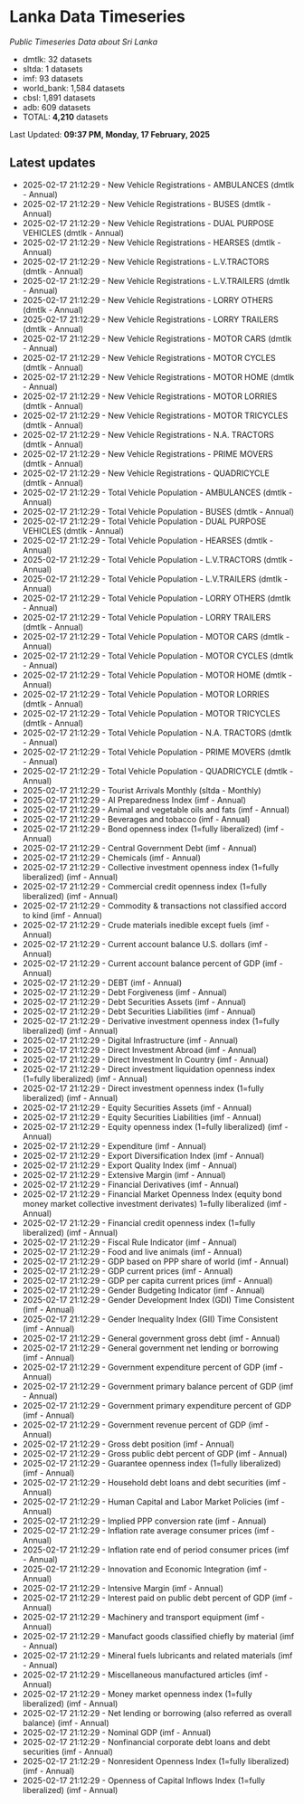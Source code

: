 # Lanka Data Timeseries
*Public Timeseries Data about Sri Lanka*

* dmtlk: 32 datasets
* sltda: 1 datasets
* imf: 93 datasets
* world_bank: 1,584 datasets
* cbsl: 1,891 datasets
* adb: 609 datasets
* TOTAL: **4,210** datasets

Last Updated: **09:37 PM, Monday, 17 February, 2025**

## Latest updates

* 2025-02-17 21:12:29 - New Vehicle Registrations - AMBULANCES (dmtlk - Annual)
* 2025-02-17 21:12:29 - New Vehicle Registrations - BUSES (dmtlk - Annual)
* 2025-02-17 21:12:29 - New Vehicle Registrations - DUAL PURPOSE VEHICLES (dmtlk - Annual)
* 2025-02-17 21:12:29 - New Vehicle Registrations - HEARSES (dmtlk - Annual)
* 2025-02-17 21:12:29 - New Vehicle Registrations - L.V.TRACTORS (dmtlk - Annual)
* 2025-02-17 21:12:29 - New Vehicle Registrations - L.V.TRAILERS (dmtlk - Annual)
* 2025-02-17 21:12:29 - New Vehicle Registrations - LORRY OTHERS (dmtlk - Annual)
* 2025-02-17 21:12:29 - New Vehicle Registrations - LORRY TRAILERS (dmtlk - Annual)
* 2025-02-17 21:12:29 - New Vehicle Registrations - MOTOR CARS (dmtlk - Annual)
* 2025-02-17 21:12:29 - New Vehicle Registrations - MOTOR CYCLES (dmtlk - Annual)
* 2025-02-17 21:12:29 - New Vehicle Registrations - MOTOR HOME (dmtlk - Annual)
* 2025-02-17 21:12:29 - New Vehicle Registrations - MOTOR LORRIES (dmtlk - Annual)
* 2025-02-17 21:12:29 - New Vehicle Registrations - MOTOR TRICYCLES (dmtlk - Annual)
* 2025-02-17 21:12:29 - New Vehicle Registrations - N.A. TRACTORS (dmtlk - Annual)
* 2025-02-17 21:12:29 - New Vehicle Registrations - PRIME MOVERS (dmtlk - Annual)
* 2025-02-17 21:12:29 - New Vehicle Registrations - QUADRICYCLE (dmtlk - Annual)
* 2025-02-17 21:12:29 - Total Vehicle Population - AMBULANCES (dmtlk - Annual)
* 2025-02-17 21:12:29 - Total Vehicle Population - BUSES (dmtlk - Annual)
* 2025-02-17 21:12:29 - Total Vehicle Population - DUAL PURPOSE VEHICLES (dmtlk - Annual)
* 2025-02-17 21:12:29 - Total Vehicle Population - HEARSES (dmtlk - Annual)
* 2025-02-17 21:12:29 - Total Vehicle Population - L.V.TRACTORS (dmtlk - Annual)
* 2025-02-17 21:12:29 - Total Vehicle Population - L.V.TRAILERS (dmtlk - Annual)
* 2025-02-17 21:12:29 - Total Vehicle Population - LORRY OTHERS (dmtlk - Annual)
* 2025-02-17 21:12:29 - Total Vehicle Population - LORRY TRAILERS (dmtlk - Annual)
* 2025-02-17 21:12:29 - Total Vehicle Population - MOTOR CARS (dmtlk - Annual)
* 2025-02-17 21:12:29 - Total Vehicle Population - MOTOR CYCLES (dmtlk - Annual)
* 2025-02-17 21:12:29 - Total Vehicle Population - MOTOR HOME (dmtlk - Annual)
* 2025-02-17 21:12:29 - Total Vehicle Population - MOTOR LORRIES (dmtlk - Annual)
* 2025-02-17 21:12:29 - Total Vehicle Population - MOTOR TRICYCLES (dmtlk - Annual)
* 2025-02-17 21:12:29 - Total Vehicle Population - N.A. TRACTORS (dmtlk - Annual)
* 2025-02-17 21:12:29 - Total Vehicle Population - PRIME MOVERS (dmtlk - Annual)
* 2025-02-17 21:12:29 - Total Vehicle Population - QUADRICYCLE (dmtlk - Annual)
* 2025-02-17 21:12:29 - Tourist Arrivals Monthly (sltda - Monthly)
* 2025-02-17 21:12:29 - AI Preparedness Index (imf - Annual)
* 2025-02-17 21:12:29 - Animal and vegetable oils and fats (imf - Annual)
* 2025-02-17 21:12:29 - Beverages and tobacco (imf - Annual)
* 2025-02-17 21:12:29 - Bond openness index (1=fully liberalized) (imf - Annual)
* 2025-02-17 21:12:29 - Central Government Debt (imf - Annual)
* 2025-02-17 21:12:29 - Chemicals (imf - Annual)
* 2025-02-17 21:12:29 - Collective investment openness index (1=fully liberalized) (imf - Annual)
* 2025-02-17 21:12:29 - Commercial credit openness index (1=fully liberalized) (imf - Annual)
* 2025-02-17 21:12:29 - Commodity & transactions not classified accord to kind (imf - Annual)
* 2025-02-17 21:12:29 - Crude materials inedible except fuels (imf - Annual)
* 2025-02-17 21:12:29 - Current account balance U.S. dollars (imf - Annual)
* 2025-02-17 21:12:29 - Current account balance percent of GDP (imf - Annual)
* 2025-02-17 21:12:29 - DEBT (imf - Annual)
* 2025-02-17 21:12:29 - Debt Forgiveness (imf - Annual)
* 2025-02-17 21:12:29 - Debt Securities Assets (imf - Annual)
* 2025-02-17 21:12:29 - Debt Securities Liabilities (imf - Annual)
* 2025-02-17 21:12:29 - Derivative investment openness index (1=fully liberalized) (imf - Annual)
* 2025-02-17 21:12:29 - Digital Infrastructure (imf - Annual)
* 2025-02-17 21:12:29 - Direct Investment Abroad (imf - Annual)
* 2025-02-17 21:12:29 - Direct Investment In Country (imf - Annual)
* 2025-02-17 21:12:29 - Direct investment liquidation openness index (1=fully liberalized) (imf - Annual)
* 2025-02-17 21:12:29 - Direct investment openness index (1=fully liberalized) (imf - Annual)
* 2025-02-17 21:12:29 - Equity Securities Assets (imf - Annual)
* 2025-02-17 21:12:29 - Equity Securities Liabilities (imf - Annual)
* 2025-02-17 21:12:29 - Equity openness index (1=fully liberalized) (imf - Annual)
* 2025-02-17 21:12:29 - Expenditure (imf - Annual)
* 2025-02-17 21:12:29 - Export Diversification Index (imf - Annual)
* 2025-02-17 21:12:29 - Export Quality Index (imf - Annual)
* 2025-02-17 21:12:29 - Extensive Margin (imf - Annual)
* 2025-02-17 21:12:29 - Financial Derivatives (imf - Annual)
* 2025-02-17 21:12:29 - Financial Market Openness Index (equity bond money market collective investment derivates) 1=fully liberalized (imf - Annual)
* 2025-02-17 21:12:29 - Financial credit openness index (1=fully liberalized) (imf - Annual)
* 2025-02-17 21:12:29 - Fiscal Rule Indicator (imf - Annual)
* 2025-02-17 21:12:29 - Food and live animals (imf - Annual)
* 2025-02-17 21:12:29 - GDP based on PPP share of world (imf - Annual)
* 2025-02-17 21:12:29 - GDP current prices (imf - Annual)
* 2025-02-17 21:12:29 - GDP per capita current prices (imf - Annual)
* 2025-02-17 21:12:29 - Gender Budgeting Indicator (imf - Annual)
* 2025-02-17 21:12:29 - Gender Development Index (GDI) Time Consistent (imf - Annual)
* 2025-02-17 21:12:29 - Gender Inequality Index (GII) Time Consistent (imf - Annual)
* 2025-02-17 21:12:29 - General government gross debt (imf - Annual)
* 2025-02-17 21:12:29 - General government net lending or borrowing (imf - Annual)
* 2025-02-17 21:12:29 - Government expenditure percent of GDP (imf - Annual)
* 2025-02-17 21:12:29 - Government primary balance percent of GDP (imf - Annual)
* 2025-02-17 21:12:29 - Government primary expenditure percent of GDP (imf - Annual)
* 2025-02-17 21:12:29 - Government revenue percent of GDP (imf - Annual)
* 2025-02-17 21:12:29 - Gross debt position (imf - Annual)
* 2025-02-17 21:12:29 - Gross public debt percent of GDP (imf - Annual)
* 2025-02-17 21:12:29 - Guarantee openness index (1=fully liberalized) (imf - Annual)
* 2025-02-17 21:12:29 - Household debt loans and debt securities (imf - Annual)
* 2025-02-17 21:12:29 - Human Capital and Labor Market Policies (imf - Annual)
* 2025-02-17 21:12:29 - Implied PPP conversion rate (imf - Annual)
* 2025-02-17 21:12:29 - Inflation rate average consumer prices (imf - Annual)
* 2025-02-17 21:12:29 - Inflation rate end of period consumer prices (imf - Annual)
* 2025-02-17 21:12:29 - Innovation and Economic Integration (imf - Annual)
* 2025-02-17 21:12:29 - Intensive Margin (imf - Annual)
* 2025-02-17 21:12:29 - Interest paid on public debt percent of GDP (imf - Annual)
* 2025-02-17 21:12:29 - Machinery and transport equipment (imf - Annual)
* 2025-02-17 21:12:29 - Manufact goods classified chiefly by material (imf - Annual)
* 2025-02-17 21:12:29 - Mineral fuels lubricants and related materials (imf - Annual)
* 2025-02-17 21:12:29 - Miscellaneous manufactured articles (imf - Annual)
* 2025-02-17 21:12:29 - Money market openness index (1=fully liberalized) (imf - Annual)
* 2025-02-17 21:12:29 - Net lending or borrowing (also referred as overall balance) (imf - Annual)
* 2025-02-17 21:12:29 - Nominal GDP (imf - Annual)
* 2025-02-17 21:12:29 - Nonfinancial corporate debt loans and debt securities (imf - Annual)
* 2025-02-17 21:12:29 - Nonresident Openness Index (1=fully liberalized) (imf - Annual)
* 2025-02-17 21:12:29 - Openness of Capital Inflows Index (1=fully liberalized) (imf - Annual)